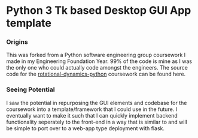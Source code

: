 # Python 3 Tk based Desktop GUI App template

### Origins

This was forked from a Python software engineering group coursework I made in my Engineering Foundation Year.
99% of the code is mine as I was the only one who could actually code amongst the engineers.
The source code for the [rotational-dynamics-python](https://github.com/yaq1n0/rotational-dynamics-python) coursework
can be found here.

### Seeing Potential

I saw the potential in repurposing the GUI elements and codebase for the coursework into a template/framework that I
could use in the future.
I eventually want to make it such that I can quickly implement backend functionality seperately to the front-end in a
way that is similar to and will be simple to port over to a web-app type deployment with flask. 